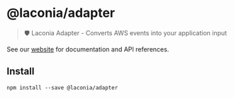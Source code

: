 # @laconia/adapter

> 🛡️ Laconia Adapter - Converts AWS events into your application input

See our [website](https://laconiajs.io) for documentation and API references.

## Install

```
npm install --save @laconia/adapter
```
